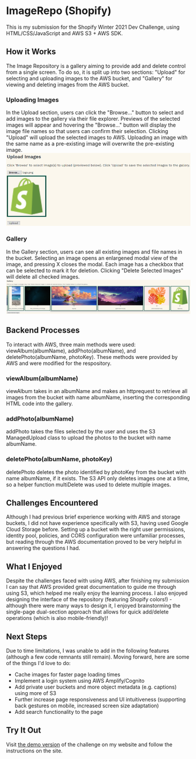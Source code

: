 # ImageRepo (Shopify)
This is my submission for the Shopify Winter 2021 Dev Challenge, using HTML/CSS/JavaScript and AWS S3 + AWS SDK.

## How it Works
The Image Repository is a gallery aiming to provide add and delete control from a single screen. To do so, it is split up into two sections: "Upload" for selecting and uploading images to the AWS bucket, and "Gallery" for viewing and deleting images from the AWS bucket.

### Uploading Images
In the Upload section, users can click the "Browse..." button to select and add images to the gallery via their file explorer. 
Previews of the selected images will appear and hovering the "Browse..." button will display the image file names so that users can confirm their selection. 
Clicking "Upload" will upload the selected images to AWS. Uploading an image with the same name as a pre-existing image will overwrite the pre-existing image.
![Upload Demo](uploadDemo.png)

### Gallery
In the Gallery section, users can see all existing images and file names in the bucket. Selecting an image opens an enlargened modal view of the image, and pressing X closes the modal. 
Each image has a checkbox that can be selected to mark it for deletion. Clicking "Delete Selected Images" will delete all checked images. 
![Gallery Demo](galleryDemo.png)

## Backend Processes
To interact with AWS, three main methods were used: viewAlbum(albumName), addPhoto(albumName), and deletePhoto(albumName, photoKey). These methods were provided by AWS and were modified for the respository.
### viewAlbum(albumName)
viewAlbum takes in an albumName and makes an httprequest to retrieve all images from the bucket with name albumName, inserting the corresponding HTML code into the gallery.
### addPhoto(albumName)
addPhoto takes the files selected by the user and uses the S3 ManagedUpload class to upload the photos to the bucket with name albumName.
### deletePhoto(albumName, photoKey)
deletePhoto deletes the photo identified by photoKey from the bucket with name albumName, if it exists. The S3 API only deletes images one at a time, so a helper function multiDelete was used to delete multiple images.  

## Challenges Encountered
Although I had previous brief experience working with AWS and storage buckets, I did not have experience specifically with S3, having used Google Cloud Storage before. 
Setting up a bucket with the right user permissions, identity pool, policies, and CORS configuration were unfamiliar processes, but reading through the AWS documentation proved to be very helpful in answering the questions I had.

## What I Enjoyed
Despite the challenges faced with using AWS, after finishing my submission I can say that AWS provided great documentation to guide me through using S3, which helped me really enjoy the learning process. 
I also enjoyed designing the interface of the repository (featuring Shopify colors!) - although there were many ways to design it, I enjoyed brainstorming the single-page dual-section approach that allows for quick add/delete operations (which is also mobile-friendly)!

## Next Steps
Due to time limitations, I was unable to add in the following features (although a few code remnants still remain). Moving forward, here are some of the things I'd love to do:
- Cache images for faster page loading times
- Implement a login system using AWS Amplify/Cognito 
- Add private user buckets and more object metadata (e.g. captions) using more of S3
- Further increase page responsiveness and UI intuitiveness (supporting back gestures on mobile, increased screen size adaptation)
- Add search functionality to the page

## Try It Out
Visit [the demo version](https://williamlongking.github.io/demo/index.html) of the challenge on my website and follow the instructions on the site.
